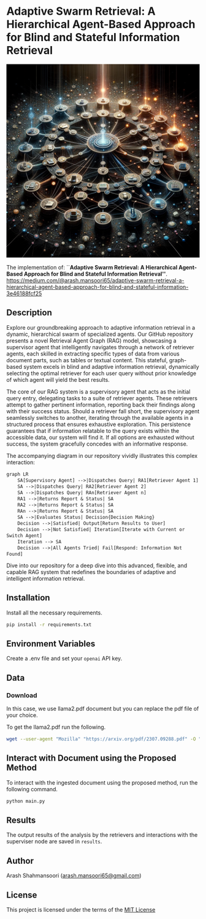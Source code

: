 # Adaptive Swarm Retrieval: A Hierarchical Agent-Based Approach for Blind and Stateful Information Retrieval

![Adaptive Swarm Retrieval](assets/retriver_swarm_1.png)

The implementation of: ``**Adaptive Swarm Retrieval: A Hierarchical Agent-Based Approach for Blind and Stateful Information Retrieval''**. https://medium.com/@arash.mansoori65/adaptive-swarm-retrieval-a-hierarchical-agent-based-approach-for-blind-and-stateful-information-3e46188fcf25

## Description

Explore our groundbreaking approach to adaptive information retrieval in a dynamic, hierarchical swarm of specialized agents. Our GitHub repository presents a novel Retrieval Agent Graph (RAG) model, showcasing a supervisor agent that intelligently navigates through a network of retriever agents, each skilled in extracting specific types of data from various document parts, such as tables or textual content. This stateful, graph-based system excels in blind and adaptive information retrieval, dynamically selecting the optimal retriever for each user query without prior knowledge of which agent will yield the best results.

The core of our RAG system is a supervisory agent that acts as the initial query entry, delegating tasks to a suite of retriever agents. These retrievers attempt to gather pertinent information, reporting back their findings along with their success status. Should a retriever fall short, the supervisory agent seamlessly switches to another, iterating through the available agents in a structured process that ensures exhaustive exploration. This persistence guarantees that if information relatable to the query exists within the accessible data, our system will find it. If all options are exhausted without success, the system gracefully concedes with an informative response.

The accompanying diagram in our repository vividly illustrates this complex interaction:

```mermaid
graph LR
    SA[Supervisory Agent] -->|Dispatches Query| RA1[Retriever Agent 1]
    SA -->|Dispatches Query| RA2[Retriever Agent 2]
    SA -->|Dispatches Query| RAn[Retriever Agent n]
    RA1 -->|Returns Report & Status| SA
    RA2 -->|Returns Report & Status| SA
    RAn -->|Returns Report & Status| SA
    SA -->|Evaluates Status| Decision{Decision Making}
    Decision -->|Satisfied| Output[Return Results to User]
    Decision -->|Not Satisfied| Iteration[Iterate with Current or Switch Agent]
    Iteration --> SA
    Decision -->|All Agents Tried| Fail[Respond: Information Not Found]
```

Dive into our repository for a deep dive into this advanced, flexible, and capable RAG system that redefines the boundaries of adaptive and intelligent information retrieval.

## Installation

Install all the necessary requirements.

```sh
pip install -r requirements.txt
```

## Environment Variables

Create a .env file and set your ```openai``` API key.

## Data

### Download

In this case, we use llama2.pdf document but you can replace the pdf file of your choice.

To get the llama2.pdf run the following.

```sh
wget --user-agent "Mozilla" "https://arxiv.org/pdf/2307.09288.pdf" -O "llama2.pdf"
```

## Interact with Document using the Proposed Method

To interact with the ingested document using the proposed method, run the following command.

```sh
python main.py
```

## Results

The output results of the analysis by the retrievers and interactions with the superviser node are saved in `results`.

## Author

Arash Shahmansoori (arash.mansoori65@gmail.com)

## License

This project is licensed under the terms of the [MIT License](LICENSE)
